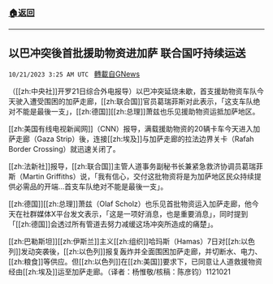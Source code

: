 ###  [:house:返回](README.md)
---


## 以巴冲突後首批援助物资进加萨 联合国吁持续运送
`10/21/2023 3:25 AM UTC ` [轉載自GNews](https://gnews.org/articles/1863079)

（[[zh:中央社]]开罗21日综合外电报导）以巴冲突延烧未歇，首支援助物资车队今天驶入遭受围困的加萨走廊，[[zh:联合国]]官员葛瑞菲斯对此表示，「这支车队绝对不能是最後一支」，[[zh:德国]][[zh:总理]]萧兹也乐见援助物资运抵加萨地区。

[[zh:美国有线电视新闻网]]（CNN）报导，满载援助物资的20辆卡车今天进入加萨走廊（Gaza Strip）後，连接[[zh:埃及]]与加萨走廊的拉法边界关卡（Rafah Border Crossing）就迅速关闭了。

[[zh:法新社]]报导，[[zh:联合国]]主管人道事务副秘书长兼紧急救济协调员葛瑞菲斯（Martin Griffiths）说，「我有信心，交付这批物资将是为加萨地区民众持续提供必需品的开端…首支车队绝对不能是最後一支」。

[[zh:德国]][[zh:总理]]萧兹（Olaf Scholz）也乐见首批物资运入加萨走廊，他今天在社群媒体X平台发文表示，「这是一项好消息，也是重要消息」，同时提到「[[zh:德国]]会透过所有管道去努力减缓这场冲突所造成的痛楚」。

[[zh:巴勒斯坦]][[zh:伊斯兰]]主义[[zh:组织]]哈玛斯（Hamas）7日对[[zh:以色列]]发动突袭後，[[zh:以色列]]报复轰炸并全面围困加萨走廊，并切断水、电力、[[zh:粮食]]等供应。但[[zh:以色列]]在[[zh:美国]]要求下，已同意让人道救援物资经由[[zh:埃及]]运至加萨走廊。（译者：杨惟敬/核稿：陈彦钧）1121021
